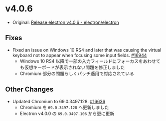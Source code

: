 # v4.0.6

* Original: [Release electron v4.0.6 - electron/electron](https://github.com/electron/electron/releases/tag/v4.0.6)

## Fixes

* Fixed an issue on Windows 10 RS4 and later that was causing the virtual keyboard not to appear when focusing some input fields. [#16944](https://github.com/electron/electron/pull/16944)
  * Windows 10 RS4 以降で一部の入力フィールドにフォーカスをあわせても仮想キーボードが表示されない問題を修正しました
  * Chromium 部分の問題らしくパッチ適用で対応されている

## Other Changes

* Updated Chromium to 69.0.3497.128. [#16636](https://github.com/electron/electron/pull/16636)
  * Chromium を `69.0.3497.128` へ更新しました
  * Electron v4.0.0 の `69.0.3497.106` から更に更新
